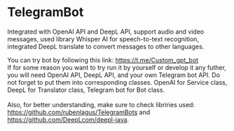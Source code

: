 # TelegramBot
Integrated with OpenAI API and DeepL API, support audio and video messages, used library Whisper AI for speech-to-text recognition, integrated DeepL translate to convert messages to other languages.

You can try bot by following this link: https://t.me/Custom_gpt_bot <br/>
If for some reason you want to try run it by yourself or develop it any futher, you will need OpenAI API, DeepL API, and your own Telegram bot API. 
Do not forget to put them into corresponding classes. OpenAI for Service class, DeepL for Translator class, Telegram bot for Bot class. <br/><br/>
Also, for better understanding, make sure to check libriries used: https://github.com/rubenlagus/TelegramBots and https://github.com/DeepLcom/deepl-java. 

